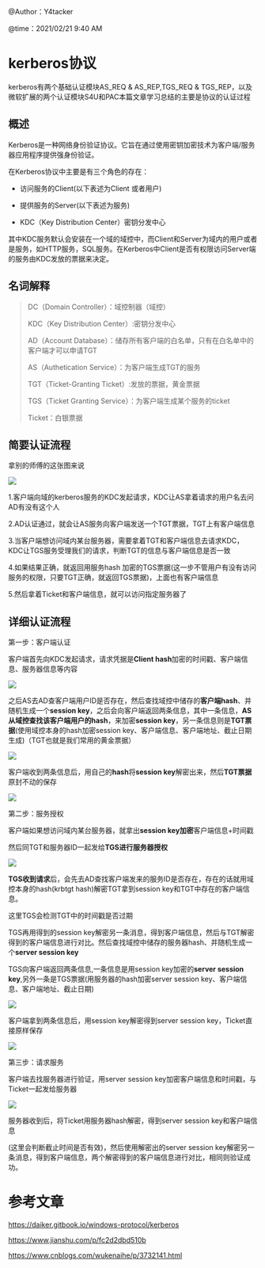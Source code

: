 @Author：Y4tacker

@time：2021/02/21 9:40 AM

# kerberos协议

kerberos有两个基础认证模块AS_REQ & AS_REP,TGS_REQ & TGS_REP，以及微软扩展的两个认证模块S4U和PAC本篇文章学习总结的主要是协议的认证过程

## 概述

Kerberos是一种网络身份验证协议。它旨在通过使用密钥加密技术为客户端/服务器应用程序提供强身份验证。

在Kerberos协议中主要是有三个角色的存在：

- 访问服务的Client(以下表述为Client 或者用户)

- 提供服务的Server(以下表述为服务)

- KDC（Key Distribution Center）密钥分发中心

其中KDC服务默认会安装在一个域的域控中，而Client和Server为域内的用户或者是服务，如HTTP服务，SQL服务。在Kerberos中Client是否有权限访问Server端的服务由KDC发放的票据来决定。

## 名词解释

> DC（Domain Controller）：域控制器（域控）
>
> KDC（Key Distribution Center）:密钥分发中心
>
> AD（Account Database）：储存所有客户端的白名单，只有在白名单中的客户端才可以申请TGT
>
> AS（Authetication Service）：为客户端生成TGT的服务
>
> TGT（Ticket-Granting Ticket）:发放的票据，黄金票据
>
> TGS（Ticket Granting Service）：为客户端生成某个服务的ticket
>
> Ticket：白银票据



## 简要认证流程

拿别的师傅的这张图来说

![](pic/0.webp)



1.客户端向域的kerberos服务的KDC发起请求，KDC让AS拿着请求的用户名去问AD有没有这个人

2.AD认证通过，就会让AS服务向客户端发送一个TGT票据，TGT上有客户端信息

3.当客户端想访问域内某台服务器，需要拿着TGT和客户端信息去请求KDC，KDC让TGS服务受理我们的请求，判断TGT的信息与客户端信息是否一致

4.如果结果正确，就返回用服务hash 加密的TGS票据(这一步不管用户有没有访问服务的权限，只要TGT正确，就返回TGS票据)，上面也有客户端信息

5.然后拿着Ticket和客户端信息，就可以访问指定服务器了

## **详细认证流程**

第一步：客户端认证

客户端首先向KDC发起请求，请求凭据是**Client hash**加密的时间戳、客户端信息、服务器信息等内容

![](pic/1.png)

之后AS去AD查客户端用户ID是否存在，然后查找域控中储存的**客户端hash**、并随机生成一个**session key**，之后会向客户端返回两条信息，其中一条信息，**AS从域控查找该客户端用户的hash**，来加密**session key**，另一条信息则是**TGT票据**(使用域控本身的hash加密session key、客户端信息、客户端地址、截止日期生成)（TGT也就是我们常用的黄金票据）

![](pic/2.png)

客户端收到两条信息后，用自己的**hash**将**session key**解密出来，然后**TGT票据**原封不动的保存

![](pic/3.png)

第二步：服务授权

客户端如果想访问域内某台服务器，就拿出**session key加密**客户端信息+时间戳

然后同TGT和服务器ID一起发给**TGS进行服务器授权**

![](pic/4.png)

**TGS收到请求**后，会先去AD查找客户端发来的服务ID是否存在，存在的话就用域控本身的hash(krbtgt hash)解密TGT拿到session key和TGT中存在的客户端信息。

这里TGS会检测TGT中的时间戳是否过期

TGS再用得到的session key解密另一条消息，得到客户端信息，然后与TGT解密得到的客户端信息进行对比。然后查找域控中储存的服务器hash、并随机生成一个**server session key**

TGS向客户端返回两条信息,一条信息是用session key加密的**server session key**,另外一条是TGS票据(用服务器的hash加密server session key、客户端信息、客户端地址、截止日期)

![](pic/5.png)

客户端拿到两条信息后，用session key解密得到server session key，Ticket直接原样保存

![](pic/6.png)

第三步：请求服务

客户端去找服务器进行验证，用server session key加密客户端信息和时间戳，与Ticket一起发给服务器

![](pic/7.png)

服务器收到后，将Ticket用服务器hash解密，得到server session key和客户端信息

(这里会判断截止时间是否有效)，然后使用解密出的server session key解密另一条消息，得到客户端信息，两个解密得到的客户端信息进行对比，相同则验证成功。

# 参考文章

https://daiker.gitbook.io/windows-protocol/kerberos

https://www.jianshu.com/p/fc2d2dbd510b

https://www.cnblogs.com/wukenaihe/p/3732141.html